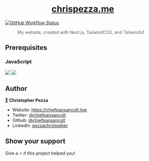 <h1 align="center">
  <a href="https://chrispezza.me" target="_blank">chrispezza.me</a>
</h1>

[![GitHub Workflow Status](https://img.shields.io/github/actions/workflow/status/chiefpansancolt/chris-pezza.com/deploy.yml?label=Deploy&logo=github&style=flat-square)](https://github.com/chiefpansancolt/chris-pezza.com/actions/workflows/deploy.yml)

> My website, created with Next.js, TailwindCSS, and TailwindUI

## Prerequisites

### JavaScript

<p>
  <img src="https://img.shields.io/badge/node-18.x.x-blue.svg" />
  <img src="https://img.shields.io/badge/yarn-1.22.x-blue.svg" />
</p>

## Author

👤 **Christopher Pezza**

* Website: https://chiefpansancolt.live
* Twitter: [@chiefpansancolt](https://twitter.com/chiefpansancolt)
* Github: [@chiefpansancolt](https://github.com/chiefpansancolt)
* LinkedIn: [pezzachristopher](https://linkedin.com/in/pezzachristopher)

## Show your support

Give a ⭐️ if this project helped you!

